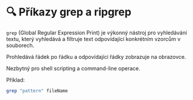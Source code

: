 # 🔍 Příkazy grep a ripgrep

```grep``` (Global Regular Expression Print) je výkonný nástroj pro vyhledávání textu, který vyhledává a filtruje text odpovídající konkrétním vzorcům v souborech.  

Prohledává řádek po řádku a odpovídající řádky zobrazuje na obrazovce.  

Nezbytný pro shell scripting a command-line operace.  

Příklad:

```BASH
grep "pattern" fileName
```

